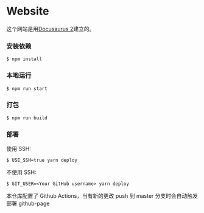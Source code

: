 # Website

这个网站是用[Docusaurus 2](https://docusaurus.io/)建立的。

### 安装依赖

```
$ npm install
```

### 本地运行

```
$ npm run start
```

### 打包

```
$ npm run build
```

### 部署

使用 SSH:

```
$ USE_SSH=true yarn deploy
```

不使用 SSH:

```
$ GIT_USER=<Your GitHub username> yarn deploy
```

本仓库配置了 Github Actions，当有新的更改 push 到 master 分支时会自动触发部署 github-page
